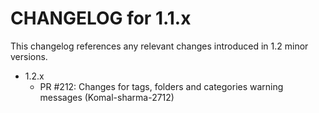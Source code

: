 CHANGELOG for 1.1.x
===================

This changelog references any relevant changes introduced in 1.2 minor versions.

* 1.2.x
    * PR #212: Changes for tags, folders and categories warning messages (Komal-sharma-2712)
